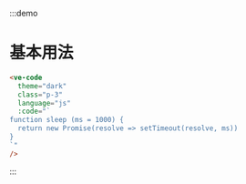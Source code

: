 :::demo

# 基本用法

```html
<ve-code
  theme="dark"
  class="p-3"
  language="js"
  :code="`
function sleep (ms = 1000) {
  return new Promise(resolve => setTimeout(resolve, ms))
}
`"
/>
```

:::